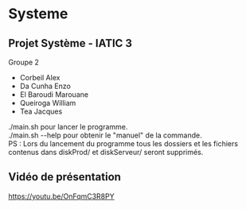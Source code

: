 # Systeme

## Projet Système - IATIC 3

Groupe 2
- Corbeil Alex
- Da Cunha Enzo
- El Baroudi Marouane
- Queiroga William
- Tea Jacques

./main.sh pour lancer le programme.  
./main.sh --help pour obtenir le "manuel" de la commande.  
PS : Lors du lancement du programme tous les dossiers et les fichiers  
contenus dans diskProd/ et diskServeur/ seront supprimés.  


## Vidéo de présentation

https://youtu.be/OnFqmC3R8PY
